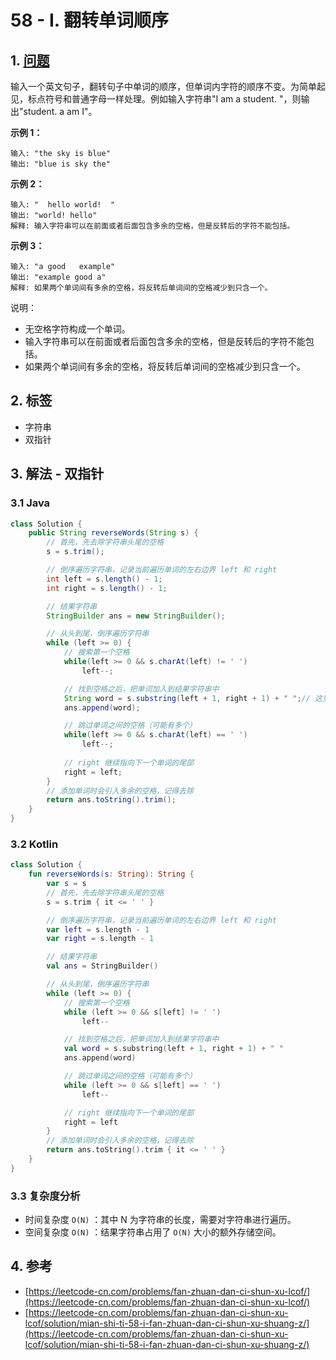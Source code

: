 # 58 - I. 翻转单词顺序

## 1. [问题](https://leetcode-cn.com/problems/fan-zhuan-dan-ci-shun-xu-lcof/)

输入一个英文句子，翻转句子中单词的顺序，但单词内字符的顺序不变。为简单起见，标点符号和普通字母一样处理。例如输入字符串"I am a student. "，则输出"student. a am I"。

**示例 1：**

```text
输入: "the sky is blue"
输出: "blue is sky the"
```

**示例 2：**

```text
输入: "  hello world!  "
输出: "world! hello"
解释: 输入字符串可以在前面或者后面包含多余的空格，但是反转后的字符不能包括。
```

**示例 3：**

```text
输入: "a good   example"
输出: "example good a"
解释: 如果两个单词间有多余的空格，将反转后单词间的空格减少到只含一个。
```

说明：

* 无空格字符构成一个单词。 
* 输入字符串可以在前面或者后面包含多余的空格，但是反转后的字符不能包括。 
* 如果两个单词间有多余的空格，将反转后单词间的空格减少到只含一个。

## 2. 标签

* 字符串
* 双指针

## 3. 解法 - 双指针

### 3.1 Java 

```java
class Solution {
    public String reverseWords(String s) {
        // 首先，先去除字符串头尾的空格
        s = s.trim();

        // 倒序遍历字符串，记录当前遍历单词的左右边界 left 和 right
        int left = s.length() - 1;
        int right = s.length() - 1;

        // 结果字符串
        StringBuilder ans = new StringBuilder();

        // 从头到尾，倒序遍历字符串
        while (left >= 0) {
            // 搜索第一个空格
            while(left >= 0 && s.charAt(left) != ' ')
                left--;

            // 找到空格之后，把单词加入到结果字符串中
            String word = s.substring(left + 1, right + 1) + " ";// 这里要记得加空格
            ans.append(word);

            // 跳过单词之间的空格（可能有多个）
            while(left >= 0 && s.charAt(left) == ' ')
                left--;
            
            // right 继续指向下一个单词的尾部
            right = left;
        }
        // 添加单词时会引入多余的空格，记得去除
        return ans.toString().trim();
    }
}
```

### 3.2 Kotlin

```kotlin
class Solution {
    fun reverseWords(s: String): String {
        var s = s
        // 首先，先去除字符串头尾的空格
        s = s.trim { it <= ' ' }

        // 倒序遍历字符串，记录当前遍历单词的左右边界 left 和 right
        var left = s.length - 1
        var right = s.length - 1

        // 结果字符串
        val ans = StringBuilder()

        // 从头到尾，倒序遍历字符串
        while (left >= 0) {
            // 搜索第一个空格
            while (left >= 0 && s[left] != ' ')
                left--

            // 找到空格之后，把单词加入到结果字符串中
            val word = s.substring(left + 1, right + 1) + " "
            ans.append(word)

            // 跳过单词之间的空格（可能有多个）
            while (left >= 0 && s[left] == ' ')
                left--

            // right 继续指向下一个单词的尾部
            right = left
        }
        // 添加单词时会引入多余的空格，记得去除
        return ans.toString().trim { it <= ' ' }
    }
}
```

### 3.3 复杂度分析

* 时间复杂度 `O(N)` ：其中 N 为字符串的长度，需要对字符串进行遍历。
* 空间复杂度 `O(N)` ：结果字符串占用了 `O(N)` 大小的额外存储空间。

## 4. 参考

* [https://leetcode-cn.com/problems/fan-zhuan-dan-ci-shun-xu-lcof/](https://leetcode-cn.com/problems/fan-zhuan-dan-ci-shun-xu-lcof/)
* [https://leetcode-cn.com/problems/fan-zhuan-dan-ci-shun-xu-lcof/solution/mian-shi-ti-58-i-fan-zhuan-dan-ci-shun-xu-shuang-z/](https://leetcode-cn.com/problems/fan-zhuan-dan-ci-shun-xu-lcof/solution/mian-shi-ti-58-i-fan-zhuan-dan-ci-shun-xu-shuang-z/)

